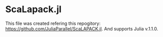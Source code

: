 # ScaLapack.jl
This file was created refering this repogitory: https://github.com/JuliaParallel/ScaLAPACK.jl. And supports Julia v.1.1.0.

